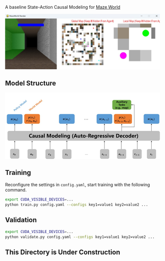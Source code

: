 A baseline State-Action Causal Modeling for [Maze World](https://github.com/FutureAGI/L3C/tree/main/l3c/mazeworld)

<div style="width: 960; overflow: hidden;">
  <img src="https://github.com/FutureAGI/DataPack/blob/main/demo/mazeworld/Keyboard-Demo-1.jpg" alt="Keyboard Demo">
</div>

## Model Structure
<div style="width: 960; overflow: hidden;">
  <img src="https://github.com/FutureAGI/DataPack/blob/main/demo/mazeworld/Causal_Modeling.jpg" alt="Keyboard Demo">
</div>

## Training
Reconfigure the settings in `config.yaml`, start training with the following command.
```bash
export CUDA_VISIBLE_DEVICES=...
python train.py config.yaml --configs key1=value1 key2=value2 ...
```

## Validation
```bash
export CUDA_VISIBLE_DEVICES=...
python validate.py config.yaml --configs key1=value1 key2=value2 ...
```

## This Directory is Under Construction